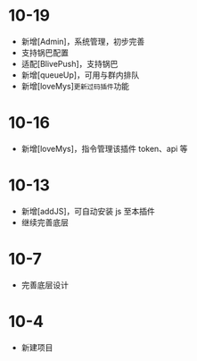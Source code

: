 # 10-19

- 新增[Admin]，系统管理，初步完善
- 支持锅巴配置
- 适配[BlivePush]，支持锅巴
- 新增[queueUp]，可用与群内排队
- 新增[loveMys]`更新过码插件`功能

# 10-16

- 新增[loveMys]，指令管理该插件 token、api 等

# 10-13

- 新增[addJS]，可自动安装 js 至本插件
- 继续完善底层

# 10-7

- 完善底层设计

# 10-4

- 新建项目

